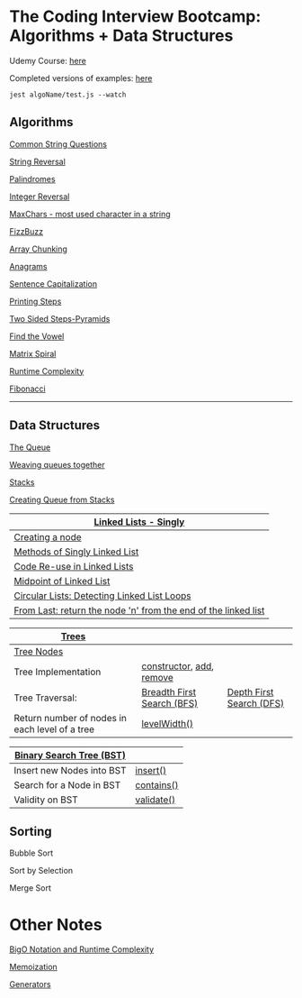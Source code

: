 # The Coding Interview Bootcamp: Algorithms + Data Structures

Udemy Course: [here](https://www.udemy.com/course/coding-interview-bootcamp-algorithms-and-data-structure)

Completed versions of examples: [here](https://github.com/StephenGrider/algocasts)

```
jest algoName/test.js --watch
```

## Algorithms

[Common String Questions](https://github.com/Cwarcup/notes/blob/main/root/Algorithms-Masterclass/Algo-Data-Structures-bootcamp/exercises/maxchar/maxchar.md#common-string-questions)

[String Reversal](https://github.com/Cwarcup/notes/blob/main/root/Algorithms-Masterclass/Algo-Data-Structures-bootcamp/exercises/reversestring/reverse-string.md#reverse-string)

[Palindromes](https://github.com/Cwarcup/notes/blob/main/root/Algorithms-Masterclass/Algo-Data-Structures-bootcamp/exercises/palindrome/palindrome.md#Palindrome)

[Integer Reversal](https://github.com/Cwarcup/notes/blob/main/root/Algorithms-Masterclass/Algo-Data-Structures-bootcamp/exercises/reverseint/reverseint.md#Reverse-Integer)

[MaxChars - most used character in a string](https://github.com/Cwarcup/notes/blob/main/root/Algorithms-Masterclass/Algo-Data-Structures-bootcamp/exercises/maxchar/maxchar.md#Max-Character)

[FizzBuzz](https://github.com/Cwarcup/notes/blob/main/root/Algorithms-Masterclass/Algo-Data-Structures-bootcamp/exercises/fizzbuzz/fizzbuzz.md#FizzBuzz)

[Array Chunking](https://github.com/Cwarcup/notes/blob/main/root/Algorithms-Masterclass/Algo-Data-Structures-bootcamp/exercises/chunk/chunk.md#Chunk)

[Anagrams](https://github.com/Cwarcup/notes/blob/main/root/Algorithms-Masterclass/Algo-Data-Structures-bootcamp/exercises/anagrams/anagrams.md)

[Sentence Capitalization](https://github.com/Cwarcup/notes/blob/main/root/Algorithms-Masterclass/Algo-Data-Structures-bootcamp/exercises/capitalize/capitalize.md)

[Printing Steps](https://github.com/Cwarcup/notes/blob/main/root/Algorithms-Masterclass/Algo-Data-Structures-bootcamp/exercises/steps/steps.md)

[Two Sided Steps-Pyramids](https://github.com/Cwarcup/notes/blob/main/root/Algorithms-Masterclass/Algo-Data-Structures-bootcamp/exercises/pyramid/pyramid.md)

[Find the Vowel](https://github.com/Cwarcup/notes/blob/main/root/Algorithms-Masterclass/Algo-Data-Structures-bootcamp/exercises/vowels/vowels.md)

[Matrix Spiral](https://github.com/Cwarcup/notes/blob/main/root/Algorithms-Masterclass/Algo-Data-Structures-bootcamp/exercises/matrix/matrix.md)

[Runtime Complexity](https://github.com/Cwarcup/notes/blob/main/root/Algorithms-Masterclass/Algo-Data-Structures-bootcamp/exercises/runtime-complexity/runtime-complexity.md)

[Fibonacci](https://github.com/Cwarcup/notes/blob/main/root/Algorithms-Masterclass/Algo-Data-Structures-bootcamp/exercises/fib/fib.md)


---

## Data Structures

[The Queue](https://github.com/Cwarcup/notes/blob/main/root/Algorithms-Masterclass/Algo-Data-Structures-bootcamp/exercises/queue/queue.md)

[Weaving queues together](https://github.com/Cwarcup/notes/blob/main/root/Algorithms-Masterclass/Algo-Data-Structures-bootcamp/exercises/weave/weave.md)

[Stacks](https://github.com/Cwarcup/notes/blob/main/root/Algorithms-Masterclass/Algo-Data-Structures-bootcamp/exercises/stack/stack.md)

[Creating Queue from Stacks](https://github.com/Cwarcup/notes/blob/main/root/Algorithms-Masterclass/Algo-Data-Structures-bootcamp/exercises/qfroms/qfroms.md)

| [Linked Lists - Singly](https://github.com/Cwarcup/notes/blob/main/root/Algorithms-Masterclass/Algo-Data-Structures-bootcamp/exercises/linkedlist/linkedlist.md#linked-list)                          |
| ----------------------------------------------------------------------------------------------------------------------------------------------------------------------------------------------------- |
| [Creating a node](https://github.com/Cwarcup/notes/blob/main/root/Algorithms-Masterclass/Algo-Data-Structures-bootcamp/exercises/linkedlist/linkedlist.md#creating-node-class)                        |
| [Methods of Singly Linked List](https://github.com/Cwarcup/notes/blob/main/root/Algorithms-Masterclass/Algo-Data-Structures-bootcamp/exercises/linkedlist/linkedlist.md#linkedlist-class-api)         |
| [Code Re-use in Linked Lists](https://github.com/Cwarcup/notes/blob/main/root/Algorithms-Masterclass/Algo-Data-Structures-bootcamp/exercises/linkedlist/linkedlist.md#code-re-use-in-linked-lists)    |
| [Midpoint of Linked List](https://github.com/Cwarcup/notes/blob/main/root/Algorithms-Masterclass/Algo-Data-Structures-bootcamp/exercises/midpoint/midpoint.md)                                        |
| [Circular Lists: Detecting Linked List Loops](https://github.com/Cwarcup/notes/blob/main/root/Algorithms-Masterclass/Algo-Data-Structures-bootcamp/exercises/circular/circular.md)                    |
| [From Last: return the node 'n' from the end of the linked list](https://github.com/Cwarcup/notes/blob/main/root/Algorithms-Masterclass/Algo-Data-Structures-bootcamp/exercises/fromlast/fromlast.md) |
  
| [Trees](https://github.com/Cwarcup/notes/blob/main/root/Algorithms-Masterclass/Algo-Data-Structures-bootcamp/exercises/tree/tree.md#trees)           |                                                                                                                                                                                                                                                                                                                                                                                                                                                                                                                |                                                                                                                                                                                    |
| ---------------------------------------------------------------------------------------------------------------------------------------------------- | -------------------------------------------------------------------------------------------------------------------------------------------------------------------------------------------------------------------------------------------------------------------------------------------------------------------------------------------------------------------------------------------------------------------------------------------------------------------------------------------------------------- | ---------------------------------------------------------------------------------------------------------------------------------------------------------------------------------- |
| [Tree Nodes](https://github.com/Cwarcup/notes/blob/main/root/Algorithms-Masterclass/Algo-Data-Structures-bootcamp/exercises/tree/tree.md#tree-nodes) |                                                                                                                                                                                                                                                                                                                                                                                                                                                                                                                |                                                                                                                                                                                    |
| Tree Implementation                                                                                                                                  | [constructor](https://github.com/Cwarcup/notes/blob/main/root/Algorithms-Masterclass/Algo-Data-Structures-bootcamp/exercises/tree/tree.md#constructor-node-for-a-tree), [add](https://github.com/Cwarcup/notes/blob/main/root/Algorithms-Masterclass/Algo-Data-Structures-bootcamp/exercises/tree/tree.md#add-method---node-for-a-tree), [remove](https://github.com/Cwarcup/notes/blob/main/root/Algorithms-Masterclass/Algo-Data-Structures-bootcamp/exercises/tree/tree.md#remove-method---node-for-a-tree) |                                                                                                                                                                                    |
| Tree Traversal:                                                                                                                                      | [Breadth First Search (BFS)](https://github.com/Cwarcup/notes/blob/main/root/Algorithms-Masterclass/Algo-Data-Structures-bootcamp/exercises/tree/tree.md#breadth-first-traversal-bfs)                                                                                                                                                                                                                                                                                                                          | [ Depth First Search (DFS)](https://github.com/Cwarcup/notes/blob/main/root/Algorithms-Masterclass/Algo-Data-Structures-bootcamp/exercises/tree/tree.md#depth-first-traversal-dfs) |
| Return number of nodes in each level of a tree                                                                                                       | [levelWidth()](https://github.com/Cwarcup/notes/blob/main/root/Algorithms-Masterclass/Algo-Data-Structures-bootcamp/exercises/levelwidth/levelwidth.md#level-width)                                                                                                                                                                                                                                                                                                                                            |                                                                                                                                                                                    |

| [Binary Search Tree (BST)](https://github.com/Cwarcup/notes/blob/main/root/Algorithms-Masterclass/Algo-Data-Structures-bootcamp/exercises/bst/binarySearchTree.md) |                                                                                                                                                                                         |
| ------------------------------------------------------------------------------------------------------------------------------------------------------------------ | --------------------------------------------------------------------------------------------------------------------------------------------------------------------------------------- |
| Insert new Nodes into BST                                                                                                                                          | [insert()](https://github.com/Cwarcup/notes/blob/main/root/Algorithms-Masterclass/Algo-Data-Structures-bootcamp/exercises/bst/binarySearchTree.md#insert-method-for-bst-node-class)     |
| Search for a Node in BST                                                                                                                                           | [contains()](https://github.com/Cwarcup/notes/blob/main/root/Algorithms-Masterclass/Algo-Data-Structures-bootcamp/exercises/bst/binarySearchTree.md#contains-method-for-bst-node-class) |
| Validity on BST                                                                                                                                                    | [validate()](https://github.com/Cwarcup/notes/blob/main/root/Algorithms-Masterclass/Algo-Data-Structures-bootcamp/exercises/bst/binarySearchTree.md#validity-of-a-bst---valid)          |


## Sorting

Bubble Sort

Sort by Selection

Merge Sort

# Other Notes

[BigO Notation and Runtime Complexity](https://github.com/Cwarcup/notes/blob/main/root/Algorithms-Masterclass/Algo-Data-Structures-bootcamp/exercises/runtime-complexity/runtime-complexity.md#runtime-complexity)

[Memoization](https://github.com/Cwarcup/notes/blob/main/root/Algorithms-Masterclass/Algo-Data-Structures-bootcamp/exercises/Memoization/memoization.md#memoization)

[Generators](https://github.com/Cwarcup/notes/blob/main/root/Algorithms-Masterclass/Algo-Data-Structures-bootcamp/exercises/generators/generators.md#generators)
